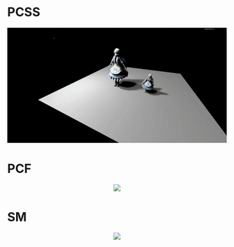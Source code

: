# PCSS
<div align="center">
  <img src="https://github.com/ROOOO/GZOZ/blob/main/homework1/images/PCSS_Without_Bias.gif" />
</div>

# PCF
<div align="center">
  <img src="https://github.com/ROOOO/GZOZ/blob/main/homework1/images/PCF_Without_Bias.gif" />
</div>

# SM
<div align="center">
  <img src="https://github.com/ROOOO/GZOZ/blob/main/homework1/images/SM_Without_Bias.gif" />
</div>
